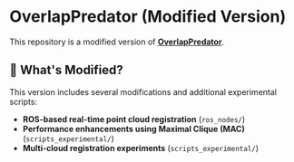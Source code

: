 # **OverlapPredator (Modified Version)**
This repository is a modified version of **[OverlapPredator](https://github.com/overlappredator/OverlapPredator)**.

## **📌 What's Modified?**
This version includes several modifications and additional experimental scripts:
- **ROS-based real-time point cloud registration** (`ros_nodes/`)
- **Performance enhancements using Maximal Clique (MAC)** (`scripts_experimental/`)
- **Multi-cloud registration experiments** (`scripts_experimental/`)




